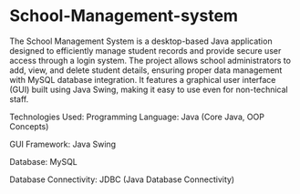 # School-Management-system

The School Management System is a desktop-based Java application designed to efficiently manage student records and provide secure user access through a login system. The project allows school administrators to add, view, and delete student details, ensuring proper data management with MySQL database integration. It features a graphical user interface (GUI) built using Java Swing, making it easy to use even for non-technical staff.

Technologies Used:
Programming Language: Java (Core Java, OOP Concepts)

GUI Framework: Java Swing

Database: MySQL

Database Connectivity: JDBC (Java Database Connectivity)
